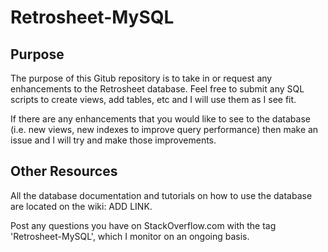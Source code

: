 # Retrosheet-MySQL
## Purpose

The purpose of this Gitub repository is to take in or request any enhancements to the Retrosheet database.  Feel free to submit any SQL scripts to create views, add tables, etc and I will use them as I see fit. 

If there are any enhancements that you would like to see to the database (i.e. new views, new indexes to improve query performance) then make an issue and I will try and make those improvements.

## Other Resources

All the database documentation and tutorials on how to use the database are located on the wiki: ADD LINK.  

Post any questions you have on StackOverflow.com with the tag 'Retrosheet-MySQL', which I monitor on an ongoing basis.
